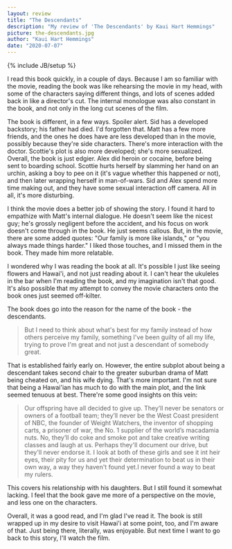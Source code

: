 ```yaml
---
layout: review
title: "The Descendants"
description: "My review of 'The Descendants' by Kaui Hart Hemmings"
picture: the-descendants.jpg
author: "Kaui Hart Hemmings"
date: "2020-07-07"
---
```

{% include JB/setup %}

I read this book quickly, in a couple of days. Because I am so familiar with the movie, reading the book was like rehearsing the movie in my head, with some of the characters saying different things, and lots of scenes added back in like a director's cut. The internal monologue was also constant in the book, and not only in the long cut scenes of the film.

The book is different, in a few ways. Spoiler alert. Sid has a developed backstory; his father had died. I'd forgotten that. Matt has a few more friends, and the ones he does have are less developed than in the movie, possibly because they're side characters. There's more interaction with the doctor. Scottie's plot is also more developed; she's more sexualized. Overall, the book is just edgier. Alex did heroin or cocaine, before being sent to boarding school. Scottie hurts herself by slamming her hand on an urchin, asking a boy to pee on it (it's vague whether this happened or not), and then later wrapping herself in man-of-wars. Sid and Alex spend more time making out, and they have some sexual interaction off camera. All in all, it's more disturbing.

I think the movie does a better job of showing the story. I found it hard to empathize with Matt's internal dialogue. He doesn't seem like the nicest guy; he's grossly negligent before the accident, and his focus on work doesn't come through in the book. He just seems callous. But, in the movie, there are some added quotes: "Our family is more like islands," or "you always made things harder." I liked those touches, and I missed them in the book. They made him more relatable.

I wondered why I was reading the book at all. It's possible I just like seeing flowers and Hawai'i, and not just reading about it. I can't hear the ukuleles in the bar when I'm reading the book, and my imagination isn't that good. It's also possible that my attempt to convey the movie characters onto the book ones just seemed off-kilter.

The book does go into the reason for the name of the book - the descendants.

> But I need to think about what's best for my family instead of how others perceive my family, something I've been guilty of all my life, trying to prove I'm great and not just a descendant of somebody great.

That is established fairly early on. However, the entire subplot about being a descendant takes second chair to the greater suburban drama of Matt being cheated on, and his wife dying. That's more important. I'm not sure that being a Hawai'ian has much to do with the main plot, and the link seemed tenuous at best. There're some good insights on this vein:

> Our offspring have all decided to give up. They’ll never be senators or owners of a football team; they’ll never be the West Coast president of NBC, the founder of Weight Watchers, the inventor of shopping carts, a prisoner of war, the No. 1 supplier of the world’s macadamia nuts. No, they’ll do coke and smoke pot and take creative writing classes and laugh at us. Perhaps they'll document our drive, but they'll never endorse it. I look at both of these girls and see it int heir eyes, their pity for us and yet their determination to beat us in their own way, a way they haven't found yet.I never found a way to beat my rulers.

This covers his relationship with his daughters. But I still found it somewhat lacking. I feel that the book gave me more of a perspective on the movie, and less one on the characters.

Overall, it was a good read, and I'm glad I've read it. The book is still wrapped up in my desire to visit Hawai'i at some point, too, and I'm aware of that. Just being there, literally, was enjoyable. But next time I want to go back to this story, I'll watch the film.
